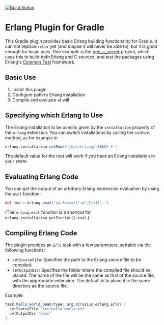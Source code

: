 [![Build Status](https://travis-ci.org/ccrusius/gradle-erlang-plugin.svg?branch=master)](https://travis-ci.org/ccrusius/gradle-erlang-plugin)

# Erlang Plugin for Gradle

This Gradle plugin provides basic Erlang building functionality for
Gradle. It can not replace `rebar` yet (and maybe it will never be
able to), but it is good enough for basic uses. One example is the
[gen_c_server](https://github.com/ccrusius/gen_c_server) project,
which uses this to build both Erlang and C sources, and test the
packages using Erlang's
[Common Test](http://erlang.org/doc/man/ct.html) framework.

## Basic Use

1. Install this plugin
2. Configure path to Erlang installation
3. Compile and evaluate at will

## Specifying which Erlang to Use

The Erlang installation to be used is given by the `installation`
property of the `erlang` extension. You can switch installations by
calling the `setRoot` method, as for example in
```groovy
erlang.installation.setRoot('/opt/erlang/r16b03-1')
```
The default value for the root will work if you have an Erlang
installation in your `$PATH`.

## Evaluating Erlang Code

You can get the output of an arbitrary Erlang expression evaluation by
using the `eval` function:
```groovy
def two = erlang.eval('io:format("~w",[1+1]).')
```
(The `erlang.eval` function is a shortcut for
`erlang.installation.getEscript().eval`.)

## Compiling Erlang Code

The plugin provides an `Erlc` task with a few parameters, settable via
the following functions:

* `setSourceFile`: Specifies the path to the Erlang source file to be
  compiled.
* `setOutputDir`: Specifies the folder where the compiled file should
  be placed. The name of the file will be the same as that of the
  source file, with the appropriate extension. The default is to place
  it in the same directory as the source file.

Example:
```groovy
task hello_world_beam(type: org.ccrusius.erlang.Erlc) {
  setSourceFile 'src/hello_world.erl'
  setOutputDir 'ebin'
}
```
